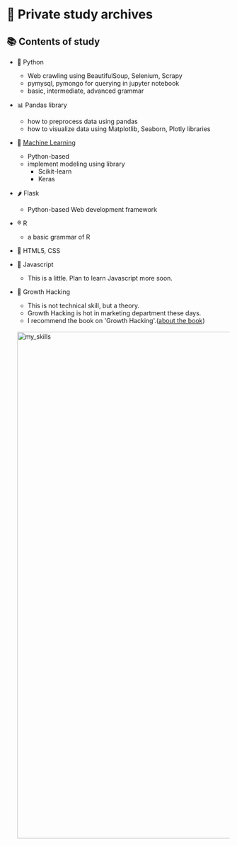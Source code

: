 # 📝 Private study archives

## 📚 Contents of study

- 🐍 Python
  * Web crawling using BeautifulSoup, Selenium, Scrapy
  * pymysql, pymongo for querying in jupyter notebook
  * basic, intermediate, advanced grammar

- 📊 Pandas library
  * how to preprocess data using pandas
  * how to visualize data using Matplotlib, Seaborn, Plotly libraries

- 🦾 <a href='https://github.com/young-hun-jo/TIL/tree/master/machine_learning'>Machine Learning</a>
  * Python-based
  * implement modeling using library
    - Scikit-learn
    - Keras

- 🌶 Flask
  * Python-based Web development framework
  
- ®️ R
  * a basic grammar of R

- 📍 HTML5, CSS

- 📍 Javascript
  * This is a little. Plan to learn Javascript more soon.

- 📍 Growth Hacking 
  * This is not technical skill, but a theory.
  * Growth Hacking is hot in marketing department these days.
  * I recommend the book on 'Growth Hacking'.(<a href='http://www.yes24.com/Product/Goods/53220322'>about the book</a>)<br><br>
  <img width="1144" alt="my_skills" src="https://user-images.githubusercontent.com/54783194/90783204-c15e1c00-e33a-11ea-82fa-3e26c207444c.png">

